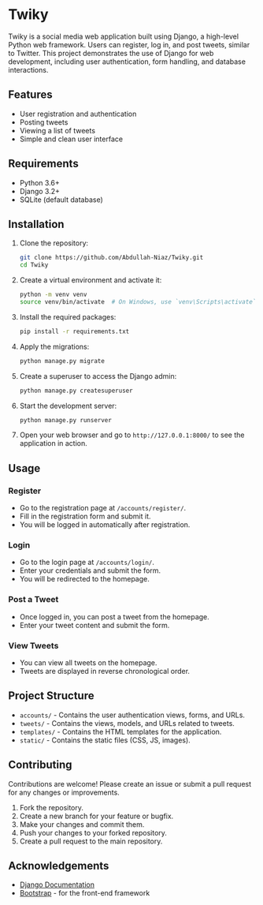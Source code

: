 # Twiky

Twiky is a social media web application built using Django, a high-level Python web framework. Users can register, log in, and post tweets, similar to Twitter. This project demonstrates the use of Django for web development, including user authentication, form handling, and database interactions.

## Features

- User registration and authentication
- Posting tweets
- Viewing a list of tweets
- Simple and clean user interface

## Requirements

- Python 3.6+
- Django 3.2+
- SQLite (default database)

## Installation

1. Clone the repository:

    ```bash
    git clone https://github.com/Abdullah-Niaz/Twiky.git
    cd Twiky
    ```

2. Create a virtual environment and activate it:

    ```bash
    python -m venv venv
    source venv/bin/activate  # On Windows, use `venv\Scripts\activate`
    ```

3. Install the required packages:

    ```bash
    pip install -r requirements.txt
    ```

4. Apply the migrations:

    ```bash
    python manage.py migrate
    ```

5. Create a superuser to access the Django admin:

    ```bash
    python manage.py createsuperuser
    ```

6. Start the development server:

    ```bash
    python manage.py runserver
    ```

7. Open your web browser and go to `http://127.0.0.1:8000/` to see the application in action.

## Usage

### Register

- Go to the registration page at `/accounts/register/`.
- Fill in the registration form and submit it.
- You will be logged in automatically after registration.

### Login

- Go to the login page at `/accounts/login/`.
- Enter your credentials and submit the form.
- You will be redirected to the homepage.

### Post a Tweet

- Once logged in, you can post a tweet from the homepage.
- Enter your tweet content and submit the form.

### View Tweets

- You can view all tweets on the homepage.
- Tweets are displayed in reverse chronological order.

## Project Structure

- `accounts/` - Contains the user authentication views, forms, and URLs.
- `tweets/` - Contains the views, models, and URLs related to tweets.
- `templates/` - Contains the HTML templates for the application.
- `static/` - Contains the static files (CSS, JS, images).

## Contributing

Contributions are welcome! Please create an issue or submit a pull request for any changes or improvements.

1. Fork the repository.
2. Create a new branch for your feature or bugfix.
3. Make your changes and commit them.
4. Push your changes to your forked repository.
5. Create a pull request to the main repository.


## Acknowledgements

- [Django Documentation](https://docs.djangoproject.com/en/stable/)
- [Bootstrap](https://getbootstrap.com/) - for the front-end framework
